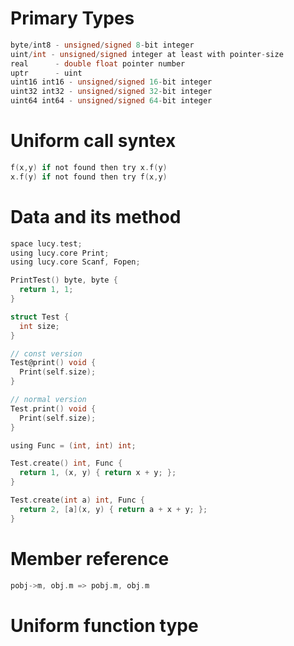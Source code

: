 
# Primary Types
```c
byte/int8 - unsigned/signed 8-bit integer
uint/int - unsigned/signed integer at least with pointer-size
real      - double float pointer number
uptr      - uint
uint16 int16 - unsigned/signed 16-bit integer
uint32 int32 - unsigned/signed 32-bit integer
uint64 int64 - unsigned/signed 64-bit integer
```

# Uniform call syntex
```c
f(x,y) if not found then try x.f(y)
x.f(y) if not found then try f(x,y) 
```

# Data and its method
```c
space lucy.test;
using lucy.core Print;
using lucy.core Scanf, Fopen;

PrintTest() byte, byte {
  return 1, 1;
}

struct Test {
  int size;
}

// const version
Test@print() void {
  Print(self.size);
}

// normal version
Test.print() void {
  Print(self.size);
}

using Func = (int, int) int;

Test.create() int, Func {
  return 1, (x, y) { return x + y; };
}

Test.create(int a) int, Func {
  return 2, [a](x, y) { return a + x + y; };
}
```

# Member reference 
```c
pobj->m, obj.m => pobj.m, obj.m
```

# Uniform function type
```c

```
